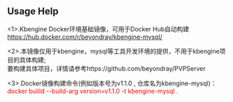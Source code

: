 Usage Help
--------------
<1>.Kbengine Docker环境基础镜像，可用于Docker Hub自动构建<Br/>
https://hub.docker.com/r/beyondray/kbengine-mysql/
  
  
<2>.本镜像仅用于kbengine，mysql等工具开发环境的提供，不用于kbengine项目的具体构建; <Br/>
要构建具体项目，详情请参考https://github.com/beyondray/PVPServer

<3>.Docker镜像构建命令(例如版本号为v1.1.0 , 仓库名为kbengine-mysql)：<Br/>
<font color='red'>docker bulild --build-arg version=v1.1.0 -t kbengine-mysql .</font>
	
